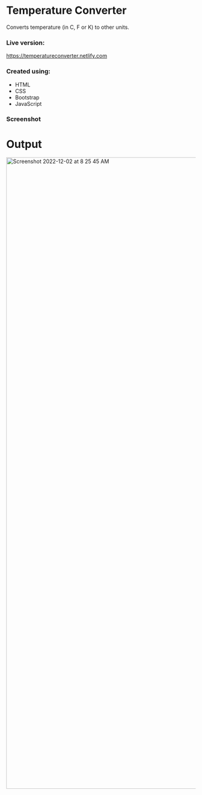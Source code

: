 # Temperature Converter
Converts temperature (in C, F or K) to other units.

### Live version: ###
https://temperatureconverter.netlify.com

### Created using: ###
- HTML
- CSS
- Bootstrap
- JavaScript

### Screenshot ###
# Output

<img width="1680" alt="Screenshot 2022-12-02 at 8 25 45 AM" src="https://user-images.githubusercontent.com/10295897/205205419-b0f3abed-e3d3-4e5d-84d1-f278a8358b81.png">
